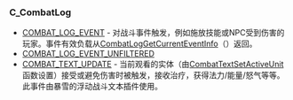 ### C\_CombatLog

* [COMBAT\_LOG\_EVENT](https://wow.gamepedia.com/COMBAT_LOG_EVENT) - 对战斗事件触发，例如施放技能或NPC受到伤害的玩家。事件有效负载从[CombatLogGetCurrentEventInfo](https://wow.gamepedia.com/API_CombatLogGetCurrentEventInfo)（）返回。
* [COMBAT\_LOG\_EVENT\_UNFILTERED](https://wow.gamepedia.com/COMBAT_LOG_EVENT_UNFILTERED)
* [COMBAT\_TEXT\_UPDATE](https://wow.gamepedia.com/COMBAT_TEXT_UPDATE) - 当前观看的实体（由[CombatTextSetActiveUnit](https://wow.gamepedia.com/API_CombatTextSetActiveUnit)函数设置）接受或避免伤害时被触发，接收治疗，获得法力/能量/怒气等等。此事件由暴雪的浮动战斗文本插件使用。



